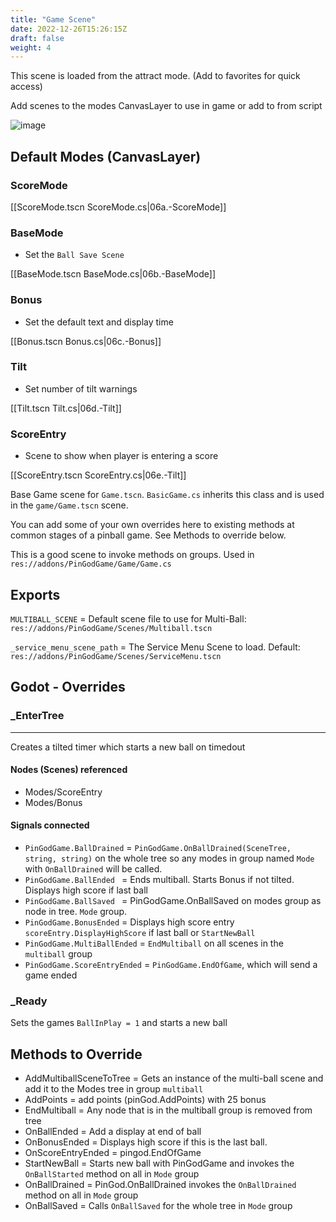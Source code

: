 ```yaml
---
title: "Game Scene"
date: 2022-12-26T15:26:15Z
draft: false
weight: 4
---
```


This scene is loaded from the attract mode. (Add to favorites for quick access)

Add scenes to the modes CanvasLayer to use in game or add to from script

![image](../../images/game_scene.jpg)

## Default Modes (CanvasLayer)

### ScoreMode

[[ScoreMode.tscn ScoreMode.cs|06a.-ScoreMode]]

### BaseMode

- Set the `Ball Save Scene`

[[BaseMode.tscn BaseMode.cs|06b.-BaseMode]]

### Bonus

- Set the default text and display time

[[Bonus.tscn Bonus.cs|06c.-Bonus]]

### Tilt

- Set number of tilt warnings

[[Tilt.tscn Tilt.cs|06d.-Tilt]]


### ScoreEntry

- Scene to show when player is entering a score

[[ScoreEntry.tscn ScoreEntry.cs|06e.-Tilt]]


Base Game scene for `Game.tscn`. `BasicGame.cs` inherits this class and is used in the `game/Game.tscn` scene.

You can add some of your own overrides here to existing methods at common stages of a pinball game. See Methods to override below.

This is a good scene to invoke methods on groups. Used in `res://addons/PinGodGame/Game/Game.cs`

## Exports

`MULTIBALL_SCENE` 			= Default scene file to use for Multi-Ball: `res://addons/PinGodGame/Scenes/Multiball.tscn`

`_service_menu_scene_path` 	= The Service Menu Scene to load. Default: `res://addons/PinGodGame/Scenes/ServiceMenu.tscn`

## Godot - Overrides

### _EnterTree
---

Creates a tilted timer which starts a new ball on timedout

#### Nodes (Scenes) referenced

- Modes/ScoreEntry
- Modes/Bonus

#### Signals connected

- `PinGodGame.BallDrained`		= `PinGodGame.OnBallDrained(SceneTree, string, string)` on the whole tree so any modes in group named `Mode` with `OnBallDrained` will be called.
- `PinGodGame.BallEnded	`		= Ends multiball. Starts Bonus if not tilted. Displays high score if last ball
- `PinGodGame.BallSaved	`		= PinGodGame.OnBallSaved on modes group as node in tree. `Mode` group.
- `PinGodGame.BonusEnded`		= Displays high score entry `scoreEntry.DisplayHighScore` if last ball or `StartNewBall`
- `PinGodGame.MultiBallEnded`	= `EndMultiball` on all scenes in the `multiball` group
- `PinGodGame.ScoreEntryEnded`	= `PinGodGame.EndOfGame`, which will send a game ended

### _Ready

Sets the games `BallInPlay = 1` and starts a new ball

## Methods to Override

- AddMultiballSceneToTree	= Gets an instance of the multi-ball scene and add it to the Modes tree in group `multiball`
- AddPoints					= add points (pinGod.AddPoints) with 25 bonus
- EndMultiball				= Any node that is in the multiball group is removed from tree
- OnBallEnded				= Add a display at end of ball
- OnBonusEnded				= Displays high score if this is the last ball.
- OnScoreEntryEnded			= pingod.EndOfGame
- StartNewBall				= Starts new ball with PinGodGame and invokes the `OnBallStarted` method on all in `Mode` group
- OnBallDrained				= PinGod.OnBallDrained invokes the `OnBallDrained` method on all in `Mode` group
- OnBallSaved				= Calls `OnBallSaved` for the whole tree in `Mode` group
